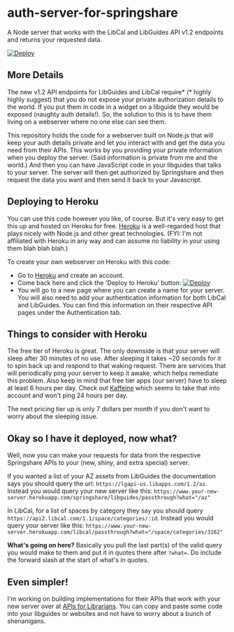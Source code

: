 # auth-server-for-springshare

A Node server that works with the LibCal and LibGuides API v1.2 endpoints and returns your requested data.

[![Deploy](https://www.herokucdn.com/deploy/button.svg)](https://heroku.com/deploy)

## More Details

The new v1.2 API endpoints for LibGuides and LibCal require* (* highly highly suggest) that you do not expose your private authorization details to the world. If you put them in code in a widget on a libguide they would be exposed (naughty auth details!). So, the solution to this is to have them living on a webserver where no one else can see them.

This repository holds the code for a webserver built on Node.js that will keep your auth details private and let you interact with and get the data you need from their APIs. This works by you providing your private information when you deploy the server. (Said information is private from me and the world.) And then you can have JavaScript code in your libguides that talks to your server. The server will then get authorized by Springshare and then request the data you want and then send it back to your Javascript.

## Deploying to Heroku

You can use this code however you like, of course. But it's very easy to get this up and hosted on Heroku for free. [Heroku](https://www.heroku.com) is a well-regarded host that plays nicely with Node.js and other great technologies. (FYI: I'm not affiliated with Heroku in any way and can assume no liability in your using them blah blah blah.)

To create your own webserver on Heroku with this code:

* Go to [Heroku](https://www.heroku.com) and create an account.
* Come back here and click the 'Deploy to Heroku' button: [![Deploy](https://www.herokucdn.com/deploy/button.svg)](https://heroku.com/deploy)
* You will go to a new page where you can create a name for your server. You will also need to add your authentication information for both LibCal and LibGuides. You can find this information on their respective API pages under the Authentication tab.

## Things to consider with Heroku

The free tier of Heroku is great. The only downside is that your server will sleep after 30 minutes of no use. After sleeping it takes ~20 seconds for it to spin back up and respond to that waking request. There are services that will periodically ping your server to keep it awake, which helps remediate this problem. Also keep in mind that free tier apps (our server) have to sleep at least 6 hours per day. Check out [Kaffeine](http://kaffeine.herokuapp.com/#!) which seems to take that into account and won't ping 24 hours per day.

The next pricing tier up is only 7 dollars per month if you don't want to worry about the sleeping issue.

## Okay so I have it deployed, now what?

Well, now you can make your requests for data from the respective Springshare APIs to your (new, shiny, and extra special) server.

If you wanted a list of your AZ assets from LibGuides the documentation says you should query the url: `https://lgapi-us.libapps.com/1.2/az`. Instead you would query your new server like this: `https://www.your-new-server.herokuapp.com/springshare/libguides/passthrough?what="/az"`

In LibCal, for a list of spaces by category they say you should query `https://api2.libcal.com/1.1/space/categories/:id`. Instead you would query your server like this: `https://www.your-new-server.herokuapp.com/libcal/passthrough?what="/space/categories/3162"`

**What's going on here?** Basically you pull the last part(s) of the valid query you would make to them and put it in quotes there after `?what=`. Do include the forward slash at the start of what's in quotes.

## Even simpler!

I'm working on building implementations for their APIs that work with your new server over at [APIs for Librarians](https://www.bradcoffield.com/APIs-for-librarians/). You can copy and paste some code into your libguides or websites and not have to worry about a bunch of shenanigans.
